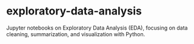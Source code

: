 # exploratory-data-analysis
Jupyter notebooks on Exploratory Data Analysis (EDA), focusing on data cleaning, summarization, and visualization with Python.
